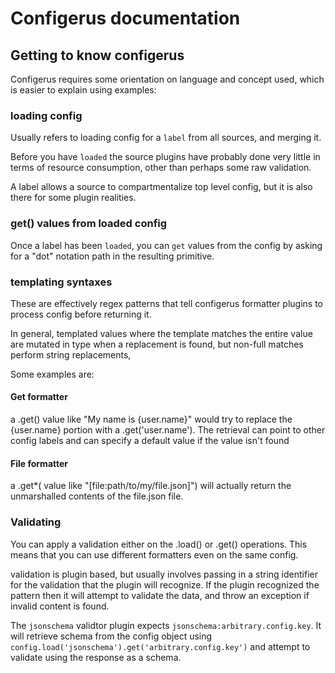 # Configerus documentation

## Getting to know configerus

Configerus requires some orientation on language and concept used, which is
easier to explain using examples:

### loading config

Usually refers to loading config for a `label` from all sources, and merging it.

Before you have `loaded` the source plugins have probably done very little in
terms of resource consumption, other than perhaps some raw validation.

A label allows a source to compartmentalize top level config, but it is also
there for some plugin realities.

### get() values from loaded config

Once a label has been `loaded`, you can `get` values from the config by asking
for a "dot" notation path in the resulting primitive.

### templating syntaxes

These are effectively regex patterns that tell configerus formatter plugins to
process config before returning it.

In general, templated values where the template matches the entire value are
mutated in type when a replacement is found, but non-full matches perform string
replacements,

Some examples are:

#### Get formatter

a .get() value like "My name is {user.name}" would try to replace the {user.name}
portion with a .get('user.name').  The retrieval can point to other config labels
and can specify a default value if the value isn't found

#### File formatter

a .get*( value like "[file:path/to/my/file.json]") will actually return the
unmarshalled contents of the file.json file.

### Validating

You can apply a validation either on the .load() or .get() operations.  This
means that you can use different formatters even on the same config.

validation is plugin based, but usually involves passing in a string identifier
for the validation that the plugin will recognize. If the plugin recognized the
pattern then it will attempt to validate the data, and throw an exception if
invalid content is found.

The `jsonschema` validtor plugin expects `jsonschema:arbitrary.config.key`.  It
will retrieve schema from the config object using
`config.load('jsonschema').get('arbitrary.config.key')` and attempt to validate
using the response as a schema.
